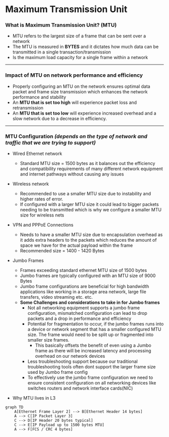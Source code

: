 # Maximum Transmission Unit

### What is Maximum Transmission Unit? (MTU)

- MTU refers to the largest size of a frame that can be sent over a network
- The MTU is measured in **BYTES** and it dictates how much data can be transmitted in a single transaction/transmission
- Is the maximum load capacity for a single frame within a network

---

### Impact of MTU on network performance and efficiency

- Properly configuring an MTU on the network ensures optimal data packet and frame size transmission which enhances the network performance and stability
- An **MTU that is set too high** will experience packet loss and retransmission
- An **MTU that is set too low** will experience increased overhead and a slow network due to a decrease in efficiency.

---

### MTU Configuration *(depends on the type of network and traffic that we are trying to support)*

- Wired Ethernet network
    - Standard MTU size = 1500 bytes as it balances out the efficiency and compatibility requirements of many different network equipment and internet pathways without causing any issues
- Wireless network
    - Recommended to use a smaller MTU size due to instability and higher rates of error.
    - If configured with a larger MTU size it could lead to bigger packets needing to be transmitted which is why we configure a smaller MTU size for wireless nets
- VPN and PPPoE Connections
    - Needs to have a smaller MTU size due to encapsulation overhead as it adds extra headers to the packets which reduces the amount of space we have for the actual payload within the frame
    - Recommended size = 1400 - 1420 Bytes
- Jumbo Frames
    - Frames exceeding standard ethernet MTU size of 1500 bytes
    - Jumbo frames are typically configured with an MTU size of 9000 Bytes
    - Jumbo frame configurations are beneficial for high bandwidth applications like working in a storage area network, large file transfers, video streaming etc. etc.
    - **Some Challenges and considerations to take in for Jumbo frames**
        - Not all networking equipment supports a jumbo frame configuration, mismatched configuration can lead to drop packets and a drop in performance and efficiency
        - Potential for fragmentation to occur, if the jumbo frames runs into a device or network segment that has a smaller configured MTU size. The frame would need to be split up or fragmented into smaller size frames.
            - This basically offsets the benefit of even using a Jumbo frame as there will be increased latency and processing overhead on our network devices
        - Less troubleshooting support because our traditional troubleshooting tools often dont support the larger frame size used by Jumbo frame config
        - To effectively use the jumbo frame configuration we need to ensure consistent configuration on all networking devices like switches routers and network interface cards(NIC)


- Why MTU lives in L3

```mermaid
graph TD
    A[Ethernet Frame Layer 2] --> B[Ethernet Header 14 bytes]
    A --> C[IP Packet Layer 3]
    C --> D[IP Header 20 bytes typical]
    C --> E[IP Payload up to 1500 bytes MTU]
    A --> F[FCS / CRC 4 bytes]

```